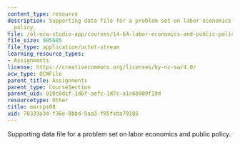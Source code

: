 ```yaml
---
content_type: resource
description: Supporting data file for a problem set on labor economics and public
  policy.
file: /ol-ocw-studio-app/courses/14-64-labor-economics-and-public-policy-fall-2009/70333a34f36e8bbd5aa3f05feba79185_marcps08.dta
file_size: 985685
file_type: application/octet-stream
learning_resource_types:
- Assignments
license: https://creativecommons.org/licenses/by-nc-sa/4.0/
ocw_type: OCWFile
parent_title: Assignments
parent_type: CourseSection
parent_uid: 010c6dcf-1d6f-aefc-1d7c-a1c6b989f19d
resourcetype: Other
title: marcps08
uid: 70333a34-f36e-8bbd-5aa3-f05feba79185
---
```

Supporting data file for a problem set on labor economics and public policy.